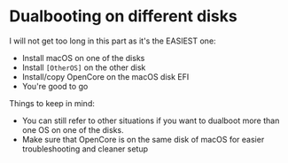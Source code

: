 # Dualbooting on different disks

I will not get too long in this part as it's the EASIEST one:

* Install macOS on one of the disks
* Install `[OtherOS]` on the other disk
* Install/copy OpenCore on the macOS disk EFI
* You're good to go

Things to keep in mind:

- You can still refer to other situations if you want to dualboot more than one OS on one of the disks.
- Make sure that OpenCore is on the same disk of macOS for easier troubleshooting and cleaner setup